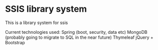# SSIS library system

This is a library system for ssis

Current technologies used:
Spring (boot, security, data etc)
MongoDB (probably going to migrate to SQL in the near future)
Thymeleaf
jQuery + Bootstrap
